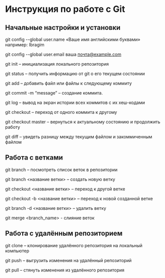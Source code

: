 # Инструкция по работе с Git

## Начальные настройки и установки

git config --global user.name «Ваше имя английскими буквами»  например: Ibragim

git config --global user.email ваша почта@example.com

git init – инициализация локального репозитория

git status – получить информацию от git о его текущем состоянии

git add – добавить файл или файлы к следующему коммиту

git commit -m “message” – создание коммита.

git log – вывод на экран истории всех коммитов с их хеш-кодами

git checkout – переход от одного коммита к другому

git checkout master – вернуться к актуальному состоянию и продолжить работу

git diff – увидеть разницу между текущим файлом и закоммиченным файлом

## Работа с ветками

git branch – посмотреть список веток в репозитории

git branch <название ветки> – создать новую ветку

git checkout <название ветки> – переход к другой ветке

git checkout -b <название ветки> – переход к новой созданной ветке

git branch -d <название ветки> – удалить ветку

git merge <branch_name> - слияние веток


## Работа с удалённым репозиторием 

git clone – клонирование удалённого репозитория на локальный компьютер

git push – выгрузить изменения  на удалённый репозиторий

git pull – стянуть изменения из удалённого репозитория